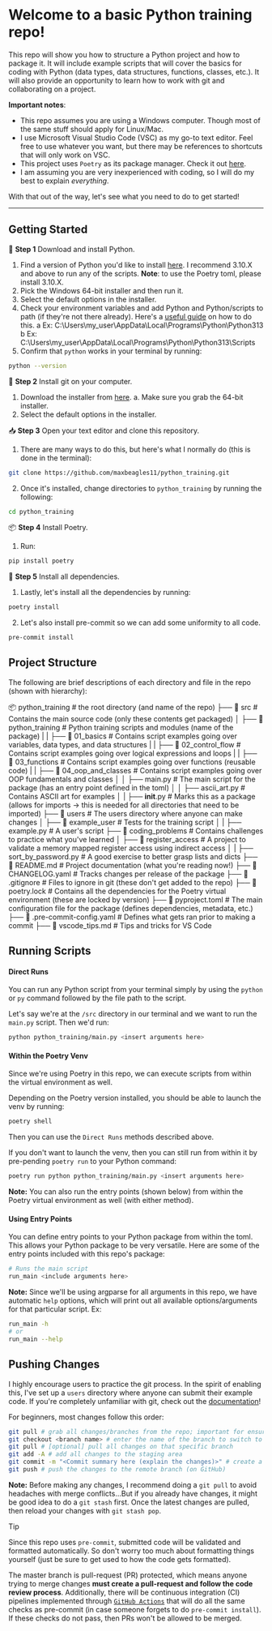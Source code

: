 # Welcome to a basic Python training repo!

This repo will show you how to structure a Python project and how to package it.
It will include example scripts that will cover the basics for coding with Python (data types, data structures, functions, classes, etc.).
It will also provide an opportunity to learn how to work with git and collaborating on a project.

**Important notes**:
- This repo assumes you are using a Windows computer. Though most of the same stuff should apply for Linux/Mac.
- I use Microsoft Visual Studio Code (VSC) as my go-to text editor. Feel free to use whatever you want, but there may be references to shortcuts that will only work on VSC.
- This project uses `Poetry` as its package manager. Check it out [here](https://python-poetry.org/).
- I am assuming you are very inexperienced with coding, so I will do my best to explain *everything*.


With that out of the way, let's see what you need to do to get started!

----
## Getting Started

🐍 **Step 1** Download and install Python.
1. Find a version of Python you'd like to install [here](https://www.python.org/downloads/). I recommend 3.10.X and above to run any of the scripts. **Note**: to use the Poetry toml, please install 3.10.X.
2. Pick the Windows 64-bit installer and then run it.
3. Select the default options in the installer.
4. Check your environment variables and add Python and Python/scripts to path (if they're not there already). Here's a [useful guide](https://www.howtogeek.com/787217/how-to-edit-environment-variables-on-windows-10-or-11/) on how to do this.
a Ex: C:\Users\my_user\AppData\Local\Programs\Python\Python313
b Ex: C:\Users\my_user\AppData\Local\Programs\Python\Python313\Scripts
5. Confirm that `python` works in your terminal by running:
```bash
python --version
```

🔧 **Step 2** Install git on your computer.
1. Download the installer from [here](https://git-scm.com/downloads/win).
    a. Make sure you grab the 64-bit installer.
2. Select the default options in the installer.

📥 **Step 3** Open your text editor and clone this repository.
1. There are many ways to do this, but here's what I normally do (this is done in the terminal):
```bash
git clone https://github.com/maxbeagles11/python_training.git
```
2. Once it's installed, change directories to `python_training` by running the following:
```bash
cd python_training
```

📦 **Step 4** Install Poetry.
1. Run:
```bash
pip install poetry
```

🚀 **Step 5** Install all dependencies.
1. Lastly, let's install all the dependencies by running:
```bash
poetry install
```
2. Let's also install pre-commit so we can add some uniformity to all code.
```bash
pre-commit install
```

## Project Structure
The following are brief descriptions of each directory and file in the repo (shown with hierarchy):

📦 python_training # the root directory (and name of the repo)
├── 📂 src                          # Contains the main source code (only these contents get packaged)
│   ├── 📂 python_training          # Python training scripts and modules (name of the package)
|   |   ├── 📂 01_basics            # Contains script examples going over variables, data types, and data structures
|   |   ├── 📂 02_control_flow      # Contains script examples going over logical expressions and loops
|   |   ├── 📂 03_functions         # Contains script examples going over functions (reusable code)
|   |   ├── 📂 04_oop_and_classes   # Contains script examples going over OOP fundamentals and classes
│   │   ├── main.py                 # The main script for the package (has an entry point defined in the toml)
│   │   ├── ascii_art.py            # Contains ASCII art for examples
│   |   ├── __init__.py             # Marks this as a package (allows for imports -> this is needed for all directories that need to be imported)
├── 📂 users                        # The users directory where anyone can make changes
│   ├── 📂 example_user             # Tests for the training script
│   |   ├── example.py              # A user's script
├── 📂 coding_problems              # Contains challenges to practice what you've learned
│   ├── 📂 register_access          # A project to validate a memory mapped register access using indirect access
│   |   ├── sort_by_password.py     # A good exercise to better grasp lists and dicts
├── 📄 README.md                    # Project documentation (what you're reading now!)
├── 📄 CHANGELOG.yaml               # Tracks changes per release of the package
├── 📄 .gitignore                   # Files to ignore in git (these don't get added to the repo)
├── 📄 poetry.lock                  # Contains all the dependencies for the Poetry virtual environment (these are locked by version)
├── 📄 pyproject.toml               # The main configuration file for the package (defines dependencies, metadata, etc.)
├── 📄 .pre-commit-config.yaml      # Defines what gets ran prior to making a commit
├── 📄 vscode_tips.md               # Tips and tricks for VS Code

## Running Scripts

#### Direct Runs
You can run any Python script from your terminal simply by using the `python` or `py` command followed by the file path to the script.

Let's say we're at the `/src` directory in our terminal and we want to run the `main.py` script. Then we'd run:
```bash
python python_training/main.py <insert arguments here>
```

#### Within the Poetry Venv
Since we're using Poetry in this repo, we can execute scripts from within the virtual environment as well.

Depending on the Poetry version installed, you should be able to launch the venv by running:
```bash
poetry shell
```
Then you can use the `Direct Runs` methods described above.

If you don't want to launch the venv, then you can still run from within it by pre-pending `poetry run` to your Python command:
```bash
poetry run python python_training/main.py <insert arguments here>
```
**Note:** You can also run the entry points (shown below) from within the Poetry virtual environment as well (with either method).

#### Using Entry Points
You can define entry points to your Python package from within the toml. This allows your Python package to be very versatile.
Here are some of the entry points included with this repo's package:
```bash
# Runs the main script
run_main <include arguments here>
```

**Note:** Since we'll be using argparse for all arguments in this repo, we have automatic `help` options, which will print out all available options/arguments for that particular script.
Ex:
```bash
run_main -h
# or
run_main --help
```

## Pushing Changes
I highly encourage users to practice the git process. In the spirit of enabling this, I've set up a `users` directory where anyone can submit their example code.
If you're completely unfamiliar with git, check out the [documentation](https://www.atlassian.com/git)!

For beginners, most changes follow this order:
```bash
git pull # grab all changes/branches from the repo; important for ensuring the local branch has updated info
git checkout <branch name> # enter the name of the branch to switch to (needs to exist)
git pull # [optional] pull all changes on that specific branch
git add -A # add all changes to the staging area
git commit -m "<Commit summary here (explain the changes)>" # create a commit
git push # push the changes to the remote branch (on GitHub)
```

**Note:** Before making any changes, I recommend doing a `git pull` to avoid headaches with merge conflicts...But if you already have changes, it might be good idea to do a `git stash` first. Once the latest changes are pulled, then reload your changes with `git stash pop`.

> [!TIP]
>Since this repo uses `pre-commit`, submitted code will be validated and formatted automatically. So don't worry too much about formatting things yourself (just be sure to get used to how the code gets formatted).

The master branch is pull-request (PR) protected, which means anyone trying to merge changes **must create a pull-request and follow the code review process**. Additionally, there will be continuous integration (CI) pipelines implemented through [`GitHub Actions`](https://docs.github.com/en/actions) that will do all the same checks as pre-commit (in case someone forgets to do `pre-commit install`). If these checks do not pass, then PRs won't be allowed to be merged.
